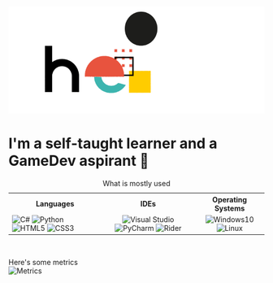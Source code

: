 <img src="hello.gif" alt="Hello GIF">
<h1>I'm a self-taught learner and a GameDev aspirant 👾</h1>

<table>
  <caption>What is mostly used</caption>
  
  <tr>
    <th>Languages</th>
    <th>IDEs</th>
    <th>Operating Systems</th>
  </tr>
  <tr>
    <td>
      <img src="https://external-content.duckduckgo.com/iu/?u=https%3A%2F%2Fupload.wikimedia.org%2Fwikipedia%2Fcommons%2Fthumb%2F7%2F7a%2FC_Sharp_logo.svg%2F1200px-C_Sharp_logo.svg.png&amp;f=1&amp;nofb=1" alt="C#" width="25"> <img src="https://external-content.duckduckgo.com/iu/?u=https%3A%2F%2Fupload.wikimedia.org%2Fwikipedia%2Fcommons%2Fthumb%2Fc%2Fc3%2FPython-logo-notext.svg%2F1200px-Python-logo-notext.svg.png&amp;f=1&amp;nofb=1" alt="Python" width="25">
    <img src="https://upload.wikimedia.org/wikipedia/commons/thumb/6/61/HTML5_logo_and_wordmark.svg/1024px-HTML5_logo_and_wordmark.svg.png" alt="HTML5" width="25">
    <img src="https://upload.wikimedia.org/wikipedia/commons/thumb/d/d5/CSS3_logo_and_wordmark.svg/800px-CSS3_logo_and_wordmark.svg.png" alt="CSS3" width="25">
    </td>
    <td align="center">
      <img src="https://upload.wikimedia.org/wikipedia/commons/thumb/5/59/Visual_Studio_Icon_2019.svg/1024px-Visual_Studio_Icon_2019.svg.png" alt="Visual Studio" width="25">
      <img src="https://upload.wikimedia.org/wikipedia/commons/thumb/a/a1/PyCharm_Logo.svg/1200px-PyCharm_Logo.svg.png" alt="PyCharm" width="25">
      <img src="https://macoscrack.com/nesafip/uploads/2020/08/JetBrains-Rider.png" alt="Rider" width="25">
    </td>
    <td align="center">
      <img src="https://upload.wikimedia.org/wikipedia/commons/thumb/5/5f/Windows_logo_-_2012.svg/768px-Windows_logo_-_2012.svg.png" alt="Windows10" width="25">
      <img src="https://upload.wikimedia.org/wikipedia/commons/thumb/f/f1/Icons8_flat_linux.svg/1024px-Icons8_flat_linux.svg.png" alt="Linux" width="25">
    </td>
  </tr>
</table><br>

Here's some metrics<br>
<img src="https://metrics.lecoq.io/StanlsSlav?template=classic&languages=1&config.timezone=Europe%2FParis&config.animated=true" alt="Metrics">
